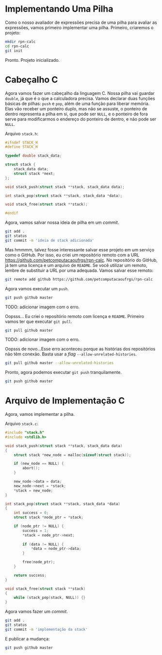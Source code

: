 # Implementando Uma Pilha

Como o nosso avaliador de expressões precisa de uma pilha para avaliar as
expressões, vamos primeiro implementar uma pilha. Primeiro, criaremos o projeto:

```sh
mkdir rpn-calc
cd rpn-calc
git init
```
Pronto. Projeto inicializado.

# Cabeçalho C

Agora vamos fazer um cabeçalho da linguagem C. Nossa pilha vai guardar `double`,
já que é o que a calculadora precisa. Vamos declarar duas funções básicas de
pilhas: `push` e `pop`, além de uma função para liberar memória. Elas vão
receber um ponteiro duplo, mas não se assuste, o ponteiro de dentro representa a
pilha em si, que pode ser `NULL`, e o ponteiro de fora serve para modificarmos o
endereço do ponteiro de dentro, e não pode ser `NULL`.

Arquivo `stack.h`:
```C
#ifndef STACK_H
#define STACK_H

typedef double stack_data;

struct stack {
    stack_data data;
    struct stack *next;
};

void stack_push(struct stack **stack, stack_data data);

int stack_pop(struct stack **stack, stack_data *data);

void stack_free(struct stack **stack);

#endif
```

Agora, vamos salvar nossa ideia de pilha em um _commit_.

```sh
git add .
git status
git commit -m 'ideia de stack adicionada'
```

Mas hmmmm, talvez fosse interessante salvar esse projeto em um serviço como o
GitHub. Por isso, eu criei um repositório remoto com a URL
<https://github.com/petcomputacaoufrgs/rpn-calc>. No repositório do GitHub, já
tem uma licença e um arquivo de `README`. Se você utilizar um remoto, lembre de
substituir a URL por uma adequada. Vamos salvar esse remoto:

```sh
git remote add github https://github.com/petcomputacaoufrgs/rpn-calc
```

Agora vamos executar um `push`.

```sh
git push github master
```

TODO: adicionar imagem com o erro.

Oopsss... Eu criei o repositório remoto com licença e `README`. Primeiro vamos
ter que executar `git pull`.

```sh
git pull github master
```

TODO: adicionar imagem com o erro.

Oopsss de novo...Esse erro aconteceu porque as histórias dos repositórios não
têm conexão. Basta usar a _flag_ `--allow-unrelated-histories`.

```sh
git pull github master --allow-unrelated-histories
```

Pronto, agora podemos executar `git push` tranquilamente.
```sh
git push github master
```

# Arquivo de Implementação C

Agora, vamos implementar a pilha.

Arquivo `stack.c`:

```C
#include "stack.h"
#include <stdlib.h>

void stack_push(struct stack **stack, stack_data data)
{
    struct stack *new_node = malloc(sizeof(struct stack));

    if (new_node == NULL) {
        abort();
    }

    new_node->data = data;
    new_node->next = *stack;
    *stack = new_node;
}

int stack_pop(struct stack **stack, stack_data *data)
{
    int success = 0;
    struct stack *node_ptr = *stack;

    if (node_ptr != NULL) {
        success = 1;
        *stack = node_ptr->next;
 
        if (data != NULL) {
            *data = node_ptr->data;
        }

        free(node_ptr);
    }

    return success;
}

void stack_free(struct stack **stack)
{
    while (stack_pop(stack, NULL)) {}
}
```

Agora vamos fazer um _commit_.
```sh
git add .
git status
git commit -m 'implementação da stack'
```

E publicar a mudança:
```sh
git push github master
```
